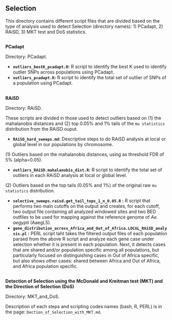 ## Selection

This directory contains different script files that are divided based on the type of analysis used to detect Selection (directory names): 1) PCadapt, 2) RAiSD, 3) MKT test and DoS statistics.

##
**PCadapt** 

Directory: PCadapt.

* **`outliers_bestK_pcadapt.R`:** R script to identify the best K used to identify outlier SNPs across populations using PCadapt.
* **`outliers_pcadapt.R`:** R script to identify the total set of outlier of SNPs of a population using PCadapt.


##
**RAiSD**

Directory: RAiSD.

These scripts are divided in those used to detect outliers based on (1) the mahalanobis distances and (2) top 0.05% and 1% tails of the `mu statistics` distribution from the RAiSD ouput.

* **`RAiSD_hard_sweeps.md`:** Descriptive steps to do RAiSD analysis at local or global level in our populations by chromosome.

(1) Outliers based on the mahalanobis distances, using as threshold FDR of 5% (alpha=0.05). 
* **`outliers_RAiSD.mahalanobis_dist.R`:** R script to identify the total set of outliers in each RAiSD analysis at local or global level.

(2) Outliers based on the top tails (0.05% and 1%) of the original raw `mu statistics` distribution.
* **`selective_sweeps.raisd.get_tail_tops_1_n_0.05.R` :** R script that performs two main cutoffs on the output and creates, for each cutoff, two output file containing all analyzed windowed sites and two BED outfiles to be used for mapping against the reference genome of *Ae. aegypti* (AaegL5).
* **`gene_distribution_across_Africa_and_Out_of_Africa.LOCAL_RAiSD_analysis.pl` :** PERL script taht takes the filtered output files of each population parsed from the above R script and analyze each gene case under selection whether it is present in each population. Next, it detects cases that are shared and/or population specific among all populations, but particularly focused on distinguishing cases in Out of Africa specific, but also shows other cases: shared between Africa and Out of Africa, and Africa population specific.
    
##
**Detection of Selection using the McDonald and Kreitman test (MKT) and the Direction of Selection (DoS)**

Directory: MKT_and_DoS.

Description of each steps and scripting codes names (bash, R, PERL) is in the page: `Dection_of_Selection_with_MKT.md`. 



